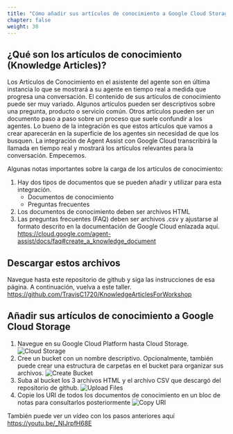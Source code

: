 ```yaml
---
title: "Cómo añadir sus artículos de conocimiento a Google Cloud Storage"
chapter: false
weight: 30
---
```


## ¿Qué son los artículos de conocimiento (Knowledge Articles)?
Los Artículos de Conocimiento en el asistente del agente son en última instancia lo que se mostrará a su agente en tiempo real a medida que progresa una conversación. El contenido de sus artículos de conocimiento puede ser muy variado. Algunos artículos pueden ser descriptivos sobre una pregunta, producto o servicio común. Otros artículos pueden ser un documento paso a paso sobre un proceso que suele confundir a los agentes. Lo bueno de la integración es que estos artículos que vamos a crear aparecerán en la superficie de los agentes sin necesidad de que los busquen. La integración de Agent Assist con Google Cloud transcribirá la llamada en tiempo real y mostrará los artículos relevantes para la conversación. Empecemos.

Algunas notas importantes sobre la carga de los artículos de conocimiento:
1. Hay dos tipos de documentos que se pueden añadir y utilizar para esta integración. 
    - Documentos de conocimiento
    - Preguntas frecuentes
2. Los documentos de conocimiento deben ser archivos HTML 
3. Las preguntas frecuentes (FAQ) deben ser archivos .csv y ajustarse al formato descrito en la documentación de Google Cloud enlazada aquí. https://cloud.google.com/agent-assist/docs/faq#create_a_knowledge_document

## Descargar estos archivos
Navegue hasta este repositorio de github y siga las instrucciones de esa página. A continuación, vuelva a este taller. 
https://github.com/TravisC1720/KnowledgeArticlesForWorkshop 

## Añadir sus artículos de conocimiento a Google Cloud Storage
1. Navegue en su Google Cloud Platform hasta Cloud Storage.
![Cloud Storage](/images/cloudStorage.jpg) 
2. Cree un bucket con un nombre descriptivo. Opcionalmente, también puede crear una estructura de carpetas en el bucket para organizar sus archivos.
![Create Bucket](/images/createBucket.jpg)
3. Suba al bucket los 3 archivos HTML y el archivo CSV que descargó del repositorio de github. 
![Upload Files](/images/uploadFiles.jpg)
4. Copie los URI de todos los documentos de conocimiento en un bloc de notas para consultarlos posteriormente
![Copy URI](/images/copyURI.jpg)

También puede ver un vídeo con los pasos anteriores aquí https://youtu.be/_NIJrpfH68E